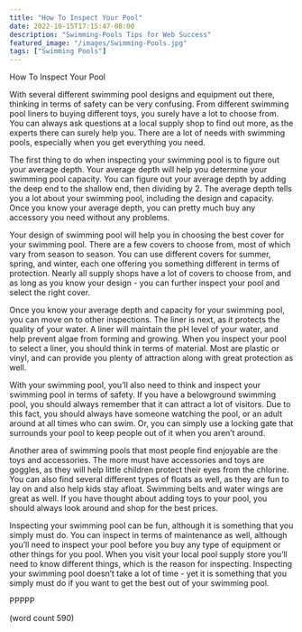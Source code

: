```yaml
---
title: "How To Inspect Your Pool"
date: 2022-10-15T17:15:47-08:00
description: "Swimming-Pools Tips for Web Success"
featured_image: "/images/Swimming-Pools.jpg"
tags: ["Swimming Pools"]
---
```


How To Inspect Your Pool

With several different swimming pool designs and equipment out there, thinking in terms of safety can be very confusing.  From different swimming pool liners to buying different toys, you surely have a lot to choose from.  You can always ask questions at a local supply shop to find out more, as the experts there can surely help you.  There are a lot of needs with swimming pools, especially when you get everything you need.

The first thing to do when inspecting your swimming pool is to figure out your average depth.  Your average depth will help you determine your swimming pool capacity.  You can figure out your average depth by adding the deep end to the shallow end, then dividing by 2.  The average depth tells you a lot about your swimming pool, including the design and capacity.  Once you know your average depth, you can pretty much buy any accessory you need without any problems.

Your design of swimming pool will help you in choosing the best cover for your swimming pool.  There are a few covers to choose from, most of which vary from season to season.  You can use different covers for summer, spring, and winter, each one offering you something different in terms of protection.  Nearly all supply shops have a lot of covers to choose from, and as long as you know your design - you can further inspect your pool and select the right cover.

Once you know your average depth and capacity for your swimming pool, you can move on to other inspections.  The liner is next, as it protects the quality of your water.  A liner will maintain the pH level of your water, and help prevent algae from forming and growing.  When you inspect your pool to select a liner, you should think in terms of material.  Most are plastic or vinyl, and can provide you plenty of attraction along with great protection as well.

With your swimming pool, you’ll also need to think and inspect your swimming pool in terms of safety.  If you have a belowground swimming pool, you should always remember that it can attract a lot of visitors.  Due to this fact, you should always have someone watching the pool, or an adult around at all times who can swim.  Or, you can simply use a locking gate that surrounds your pool to keep people out of it when you aren’t around.

Another area of swimming pools that most people find enjoyable are the toys and accessories.  The more must have accessories and toys are goggles, as they will help little children protect their eyes from the chlorine.  You can also find several different types of floats as well, as they are fun to lay on and also help kids stay afloat.  Swimming belts and water wings are great as well.  If you have thought about adding toys to your pool, you should always look around and shop for the best prices.

Inspecting your swimming pool can be fun, although it is something that you simply must do.  You can inspect in terms of maintenance as well, although you’ll need to inspect your pool before you buy any type of equipment or other things for you pool.  When you visit your local pool supply store you’ll need to know different things, which is the reason for inspecting.  Inspecting your swimming pool doesn’t take a lot of time - yet it is something that you simply must do if you want to get the best out of your swimming pool.

PPPPP

(word count 590)
